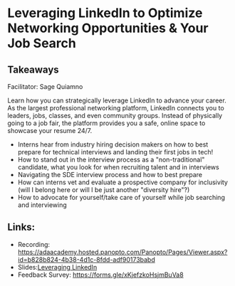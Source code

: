 # Leveraging LinkedIn to Optimize Networking Opportunities & Your Job Search

## Takeaways
Facilitator: Sage Quiamno

Learn how you can strategically leverage LinkedIn to advance your career. As the largest professional networking platform, LinkedIn connects you to leaders, jobs, classes, and even community groups. Instead of physically going to a job fair, the platform provides you a safe, online space to showcase your resume 24/7. 

- Interns hear from industry hiring decision makers on how to best prepare for technical interviews and landing their first jobs in tech!
- How to stand out in the interview process as a "non-traditional" candidate, what you look for when recruiting talent and in interviews
- Navigating the SDE interview process and how to best prepare
- How can interns vet and evaluate a prospective company for inclusivity (will I belong here or will I be just another "diversity hire"?)
- How to advocate for yourself/take care of yourself while job searching and interviewing

## Links:
- Recording: https://adaacademy.hosted.panopto.com/Panopto/Pages/Viewer.aspx?id=b828b824-4b38-4d1c-8fdd-adf90173babd
- Slides:[Leveraging LinkedIn](https://github.com/Ada-Developers-Academy/career-development/raw/master/Leveraging%20LinkedIn/LinkedIn%20Presentation%20-%20Sage%20Quiamno%20(1).pdf)
- Feedback Survey: https://forms.gle/xKjefzkoHsjmBuVa8
